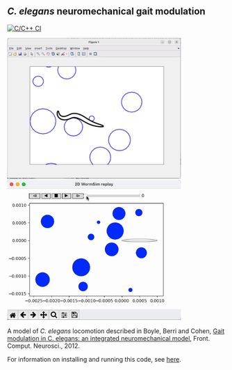 ## *C. elegans* neuromechanical gait modulation

[![C/C++ CI](https://github.com/OpenSourceBrain/CelegansNeuromechanicalGaitModulation/actions/workflows/build.yml/badge.svg)](https://github.com/OpenSourceBrain/CelegansNeuromechanicalGaitModulation/actions/workflows/build.yml)

<img width="400" alt="MatlabView" src="images/MatlabView.png"/>&nbsp;&nbsp;&nbsp;<img width="400" alt="PythonView" src="images/Replay.gif"/>


A model of <i>C. elegans</i> locomotion described in Boyle, Berri and Cohen, [Gait modulation in C. elegans: an integrated neuromechanical model](http://www.frontiersin.org/Computational_Neuroscience/10.3389/fncom.2012.00010/abstract), Front. Comput. Neurosci., 2012.

For information on installing and running this code, see [here](https://github.com/OpenSourceBrain/CelegansNeuromechanicalGaitModulation/tree/master/WormSim).



